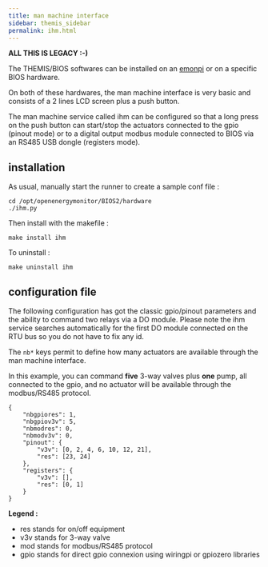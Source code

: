 ```yaml
---
title: man machine interface
sidebar: themis_sidebar
permalink: ihm.html
---
```


**ALL THIS IS LEGACY :-)**

The THEMIS/BIOS softwares can be installed on an [emonpi](https://shop.openenergymonitor.com/emonpi/) or on a specific BIOS hardware. 

On both of these hardwares, the man machine interface is very basic and consists of a 2 lines LCD screen plus a push button.

The man machine service called ihm can be configured so that a long press on the push button can start/stop the actuators connected to the gpio (pinout mode) or to a digital output modbus module connected to BIOS via an RS485 USB dongle (registers mode). 

## installation

As usual, manually start the runner to create a sample conf file : 
```
cd /opt/openenergymonitor/BIOS2/hardware
./ihm.py
```
Then install with the makefile :
```
make install ihm
```

To uninstall :

```
make uninstall ihm
```

## configuration file

The following configuration has got the classic gpio/pinout parameters and the ability to command two relays via a DO module. Please note the ihm service searches automatically for the first DO module connected on the RTU bus so you do not have to fix any id.

The `nb*` keys permit to define how many actuators are available through the man machine interface. 

In this example, you can command **five** 3-way valves plus **one** pump, all connected to the gpio, and no actuator will be available through the modbus/RS485 protocol. 

```
{
    "nbgpiores": 1,
    "nbgpiov3v": 5,
    "nbmodres": 0,
    "nbmodv3v": 0,
    "pinout": {
        "v3v": [0, 2, 4, 6, 10, 12, 21],
        "res": [23, 24]
    },
    "registers": {
        "v3v": [],
        "res": [0, 1]
    }
}
```
**Legend :**
- res stands for on/off equipment
- v3v stands for 3-way valve
- mod stands for modbus/RS485 protocol
- gpio stands for direct gpio connexion using wiringpi or gpiozero libraries
